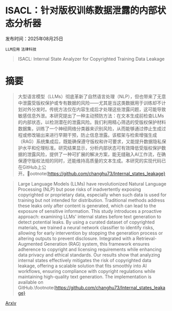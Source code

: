 # ISACL：针对版权训练数据泄露的内部状态分析器

发布时间：2025年08月25日

`LLM应用` `法律科技`

> ISACL: Internal State Analyzer for Copyrighted Training Data Leakage

# 摘要

> 大型语言模型（LLMs）彻底革新了自然语言处理（NLP），但也带来了无意中泄露受版权保护或专有数据的风险——尤其是当这类数据用于训练却不计划对外分发时。传统方法仅在内容生成后才处理这些泄露问题，这可能导致敏感信息外泄。本研究提出了一种主动预防方法：在文本生成前检查LLMs的内部状态，以检测潜在的泄露风险。我们利用精心筛选的受版权保护材料数据集，训练了一个神经网络分类器来识别风险，从而能够通过停止生成过程或修改输出来进行早期干预，防止信息泄露。该框架与检索增强生成（RAG）系统集成后，既能确保遵守版权和许可要求，又能提升数据隐私保护水平和伦理标准。研究结果显示，分析内部状态可有效降低受版权保护数据的泄露风险，提供了一种可扩展的解决方案，能无缝融入AI工作流，在确保遵守版权法规的同时，还能维持高质量的文本生成。本研究的实现代码已在GitHub上公开。ootnote{https://github.com/changhu73/Internal_states_leakage}

> Large Language Models (LLMs) have revolutionized Natural Language Processing (NLP) but pose risks of inadvertently exposing copyrighted or proprietary data, especially when such data is used for training but not intended for distribution. Traditional methods address these leaks only after content is generated, which can lead to the exposure of sensitive information. This study introduces a proactive approach: examining LLMs' internal states before text generation to detect potential leaks. By using a curated dataset of copyrighted materials, we trained a neural network classifier to identify risks, allowing for early intervention by stopping the generation process or altering outputs to prevent disclosure. Integrated with a Retrieval-Augmented Generation (RAG) system, this framework ensures adherence to copyright and licensing requirements while enhancing data privacy and ethical standards. Our results show that analyzing internal states effectively mitigates the risk of copyrighted data leakage, offering a scalable solution that fits smoothly into AI workflows, ensuring compliance with copyright regulations while maintaining high-quality text generation. The implementation is available on GitHub.\footnote{https://github.com/changhu73/Internal_states_leakage}

[Arxiv](https://arxiv.org/abs/2508.17767)